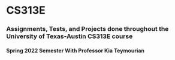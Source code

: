 # CS313E

### Assignments, Tests, and Projects done throughout the University of Texas-Austin CS313E course
#### Spring 2022 Semester With Professor Kia Teymourian

